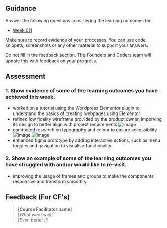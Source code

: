 ## Guidance
Answer the following questions considering the learning outcomes for
- [Week 011](https://learn.foundersandcoders.com/course/syllabus/developer/week11-project05-DOTNET-testing/learning-outcomes/)

Make sure to record evidence of your processes. You can use code snippets, screenshots or any other material to support your answers.

Do not fill in the feedback section. The Founders and Coders team will update this with feedback on your progress.

## Assessment
 ### 1. Show evidence of some of the learning outcomes you have achieved this week.
- worked on a tutorial using the Wordpress Elementor plugin to understand the basics of creating webpages using Elementor
- refined low fidelity wireframe provided by the product owner, imporving its design to better align with project requirements
![image](https://github.com/user-attachments/assets/5e0298a2-7c07-445f-8b0c-113db4dbcbbe)
- conducted research on typography and colour to ensure accessibility
![image](https://github.com/user-attachments/assets/6d3f37a6-1111-4178-b0ee-0ac6dbb33435)
![image](https://github.com/user-attachments/assets/22b57b4e-49c6-4be6-a46f-612fa331084d)
- enhanced figma prototype by adding interactive actions, such as menu toggles and navigation to visualise functionality


 ### 2. Show an example of some of the learning outcomes you have struggled with and/or would like to re-visit.
- improving the usage of frames and groups to make the components responsive and transform smoothly.

## Feedback (For CF's)
> [**Course Facilitator name**]  
> [*What went well*]  
> [*Even better if*]
